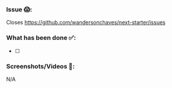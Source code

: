 ### Issue 😱:

Closes https://github.com/wandersonchaves/next-starter/issues

### What has been done ✅:

- [ ]

### Screenshots/Videos 🎥:

N/A
